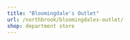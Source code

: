 ```yaml
---
title: "Bloomingdale's Outlet"
url: /northbrook/bloomingdales-outlet/
shop: department store
---
```


